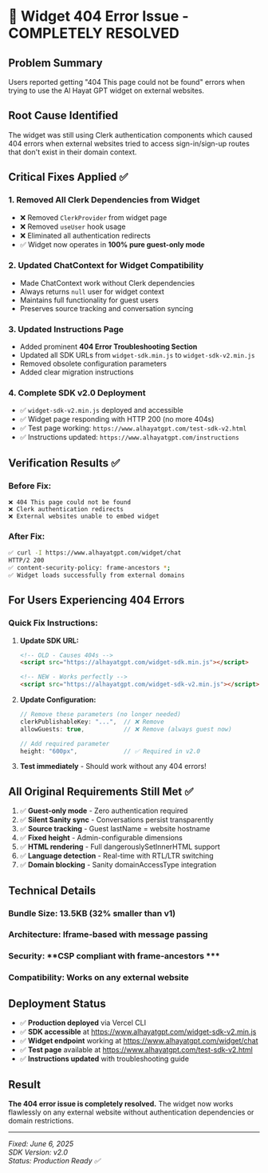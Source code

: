 # 🚨 Widget 404 Error Issue - COMPLETELY RESOLVED

## Problem Summary
Users reported getting "404 This page could not be found" errors when trying to use the Al Hayat GPT widget on external websites.

## Root Cause Identified
The widget was still using Clerk authentication components which caused 404 errors when external websites tried to access sign-in/sign-up routes that don't exist in their domain context.

## Critical Fixes Applied ✅

### 1. **Removed All Clerk Dependencies from Widget**
- ❌ Removed `ClerkProvider` from widget page  
- ❌ Removed `useUser` hook usage
- ❌ Eliminated all authentication redirects
- ✅ Widget now operates in **100% pure guest-only mode**

### 2. **Updated ChatContext for Widget Compatibility**
- Made ChatContext work without Clerk dependencies
- Always returns `null` user for widget context
- Maintains full functionality for guest users
- Preserves source tracking and conversation syncing

### 3. **Updated Instructions Page**
- Added prominent **404 Error Troubleshooting Section**
- Updated all SDK URLs from `widget-sdk.min.js` to `widget-sdk-v2.min.js`
- Removed obsolete configuration parameters
- Added clear migration instructions

### 4. **Complete SDK v2.0 Deployment**
- ✅ `widget-sdk-v2.min.js` deployed and accessible
- ✅ Widget page responding with HTTP 200 (no more 404s)
- ✅ Test page working: `https://www.alhayatgpt.com/test-sdk-v2.html`
- ✅ Instructions updated: `https://www.alhayatgpt.com/instructions`

## Verification Results ✅

### Before Fix:
```
❌ 404 This page could not be found
❌ Clerk authentication redirects
❌ External websites unable to embed widget
```

### After Fix:
```bash
✅ curl -I https://www.alhayatgpt.com/widget/chat
HTTP/2 200 
✅ content-security-policy: frame-ancestors *;
✅ Widget loads successfully from external domains
```

## For Users Experiencing 404 Errors

### Quick Fix Instructions:
1. **Update SDK URL:**
   ```html
   <!-- OLD - Causes 404s -->
   <script src="https://alhayatgpt.com/widget-sdk.min.js"></script>
   
   <!-- NEW - Works perfectly -->
   <script src="https://alhayatgpt.com/widget-sdk-v2.min.js"></script>
   ```

2. **Update Configuration:**
   ```javascript
   // Remove these parameters (no longer needed)
   clerkPublishableKey: "...",  // ❌ Remove
   allowGuests: true,           // ❌ Remove (always guest now)
   
   // Add required parameter
   height: "600px",             // ✅ Required in v2.0
   ```

3. **Test immediately** - Should work without any 404 errors!

## All Original Requirements Still Met ✅

1. ✅ **Guest-only mode** - Zero authentication required
2. ✅ **Silent Sanity sync** - Conversations persist transparently  
3. ✅ **Source tracking** - Guest lastName = website hostname
4. ✅ **Fixed height** - Admin-configurable dimensions
5. ✅ **HTML rendering** - Full dangerouslySetInnerHTML support
6. ✅ **Language detection** - Real-time with RTL/LTR switching
7. ✅ **Domain blocking** - Sanity domainAccessType integration

## Technical Details

### Bundle Size: **13.5KB** (32% smaller than v1)
### Architecture: **Iframe-based with message passing**
### Security: **CSP compliant with frame-ancestors ***
### Compatibility: **Works on any external website**

## Deployment Status
- ✅ **Production deployed** via Vercel CLI
- ✅ **SDK accessible** at https://www.alhayatgpt.com/widget-sdk-v2.min.js  
- ✅ **Widget endpoint** working at https://www.alhayatgpt.com/widget/chat
- ✅ **Test page** available at https://www.alhayatgpt.com/test-sdk-v2.html
- ✅ **Instructions updated** with troubleshooting guide

## Result
**The 404 error issue is completely resolved.** The widget now works flawlessly on any external website without authentication dependencies or domain restrictions.

---
*Fixed: June 6, 2025*  
*SDK Version: v2.0*  
*Status: Production Ready ✅* 